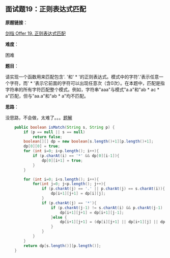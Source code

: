 ## 面试题19：正则表达式匹配

**原题链接**：

[剑指 Offer 19. 正则表达式匹配](https://leetcode-cn.com/problems/zheng-ze-biao-da-shi-pi-pei-lcof/)

**难度**：

困难

**题目**：

请实现一个函数用来匹配包含'. '和' * '的正则表达式。模式中的字符'.'表示任意一个字符，而' * '表示它前面的字符可以出现任意次（含0次）。在本题中，匹配是指字符串的所有字符匹配整个模式。例如，字符串"aaa"与模式"a.a"和"ab * ac * a"匹配，但与"aa.a"和"ab * a"均不匹配。

**思路**：

没思路，不会做，太难了。。。[题解](https://leetcode-cn.com/problems/regular-expression-matching/solution/dong-tai-gui-hua-zen-yao-cong-0kai-shi-si-kao-da-b/)

```java
	public boolean isMatch(String s, String p) {
	    if (p == null || s == null)
	        return false;
	    boolean[][] dp = new boolean[s.length()+1][p.length()+1];
	    dp[0][0] = true;
	    for (int i=0; i<p.length(); i++){
	        if (p.charAt(i) == '*' && dp[0][i-1]){
	            dp[0][i+1] = true;
	        }
	    }

	    for (int i=0; i<s.length(); i++){
	        for(int j=0; j<p.length(); j++){
	            if (p.charAt(j) == '.' || p.charAt(j) == s.charAt(i)){
	                dp[i+1][j+1] = dp[i][j];
	            }
	            if (p.charAt(j) == '*'){
	                if (p.charAt(j-1) != s.charAt(i) && p.charAt(j-1) != '.'){
	                    dp[i+1][j+1] = dp[i+1][j-1];
	                }else {
	                    dp[i+1][j+1] = (dp[i][j+1] || dp[i+1][j] || dp[i+1][j-1]);
	                }
	            }
	        }
	    }
	    return dp[s.length()][p.length()];
	}
```

